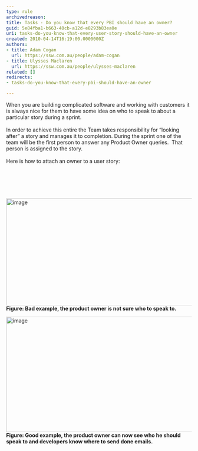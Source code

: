 ```yaml
---
type: rule
archivedreason: 
title: Tasks - Do you know that every PBI should have an owner?
guid: 5e84fba1-b663-40cb-a12d-e8293b83ea0e
uri: tasks-do-you-know-that-every-user-story-should-have-an-owner
created: 2010-04-14T16:19:00.0000000Z
authors:
- title: Adam Cogan
  url: https://ssw.com.au/people/adam-cogan
- title: Ulysses Maclaren
  url: https://ssw.com.au/people/ulysses-maclaren
related: []
redirects:
- tasks-do-you-know-that-every-pbi-should-have-an-owner

---
```



When you are building complicated software and working with customers it is always nice for them to have some idea on who to speak to about a particular story during a sprint.&#160;<br>
<br>
In order to achieve this entire the Team takes responsibility for “looking after” a story and manages it to completion. During the sprint one of the team&#160;will be the first person to&#160;answer any Product Owner queries.&#160;&#160;That person is assigned to the&#160;story.<br>
<br>
Here is how to attach an owner to a user story&#58; 

<br><excerpt class='endintro'></excerpt><br>

  <p>&#160;</p>
<p><img title="image" style="border-right-width&#58;0px;width&#58;604px;display&#58;inline;border-top-width&#58;0px;border-bottom-width&#58;0px;height&#58;290px;border-left-width&#58;0px;" alt="image" src="/Management/RulesToBetterScrumUsingTFS/PublishingImages/UserStoryOwner_Bad.png" border="0" /> <br>
<strong class="ms-rteCustom-FigureBad">Figure&#58; Bad example, the product owner is not sure who to speak to.</strong></p>
<p><img title="image" style="border-right-width&#58;0px;width&#58;604px;display&#58;inline;border-top-width&#58;0px;border-bottom-width&#58;0px;height&#58;313px;border-left-width&#58;0px;" alt="image" src="/Management/RulesToBetterScrumUsingTFS/PublishingImages/UserStoryOwner_Good.png" border="0" /> <br>
<strong class="ms-rteCustom-FigureGood">Figure&#58; Good example, the product owner can now see who he should speak to and developers know where to send done emails.</strong></p>



